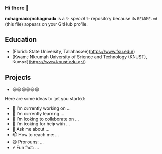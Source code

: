 ### Hi there 👋


**nchagmado/nchagmado** is a ✨ _special_ ✨ repository because its `README.md` (this file) appears on your GitHub profile.

## Education
- (Florida State University, Tallahassee)(https://www.fsu.edu/)
- (Kwame Nkrumah University of Science and Technology (KNUST), Kumasi)(https://www.knust.edu.gh/)
  
## Projects

- 😃😃😃😃😃😃


Here are some ideas to get you started:

- 🔭 I’m currently working on ...
- 🌱 I’m currently learning ...
- 👯 I’m looking to collaborate on ...
- 🤔 I’m looking for help with ...
- 💬 Ask me about ...
- 📫 How to reach me: ...
- 😄 Pronouns: ...
- ⚡ Fun fact: ...

